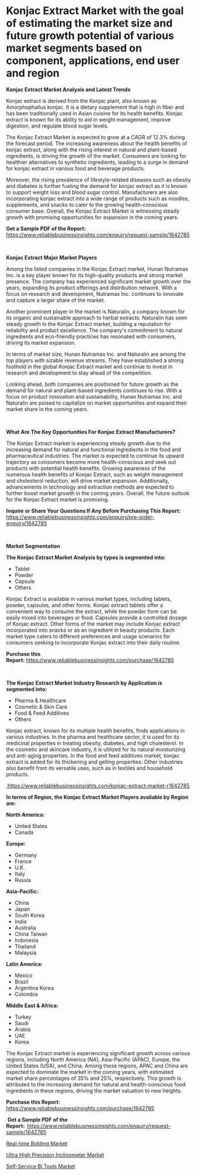 <p><h1>Konjac Extract Market with the goal of estimating the market size and future growth potential of various market segments based on component, applications, end user and region</h1></p><p><strong>Konjac Extract Market Analysis and Latest Trends</strong></p>
<p><p>Konjac extract is derived from the Konjac plant, also known as Amorphophallus konjac. It is a dietary supplement that is high in fiber and has been traditionally used in Asian cuisine for its health benefits. Konjac extract is known for its ability to aid in weight management, improve digestion, and regulate blood sugar levels.</p><p>The Konjac Extract Market is expected to grow at a CAGR of 12.3% during the forecast period. The increasing awareness about the health benefits of konjac extract, along with the rising interest in natural and plant-based ingredients, is driving the growth of the market. Consumers are looking for healthier alternatives to synthetic ingredients, leading to a surge in demand for konjac extract in various food and beverage products.</p><p>Moreover, the rising prevalence of lifestyle-related diseases such as obesity and diabetes is further fueling the demand for konjac extract as it is known to support weight loss and blood sugar control. Manufacturers are also incorporating konjac extract into a wide range of products such as noodles, supplements, and snacks to cater to the growing health-conscious consumer base. Overall, the Konjac Extract Market is witnessing steady growth with promising opportunities for expansion in the coming years.</p></p>
<p><strong>Get a Sample PDF of the Report:&nbsp;</strong> <a href="https://www.reliablebusinessinsights.com/enquiry/request-sample/1642785">https://www.reliablebusinessinsights.com/enquiry/request-sample/1642785</a></p>
<p>&nbsp;</p>
<p><strong>Konjac Extract Major Market Players</strong></p>
<p><p>Among the listed companies in the Konjac Extract market, Hunan Nutramax Inc. is a key player known for its high-quality products and strong market presence. The company has experienced significant market growth over the years, expanding its product offerings and distribution network. With a focus on research and development, Nutramax Inc. continues to innovate and capture a larger share of the market.</p><p>Another prominent player in the market is Naturalin, a company known for its organic and sustainable approach to herbal extracts. Naturalin has seen steady growth in the Konjac Extract market, building a reputation for reliability and product excellence. The company's commitment to natural ingredients and eco-friendly practices has resonated with consumers, driving its market expansion.</p><p>In terms of market size, Hunan Nutramax Inc. and Naturalin are among the top players with sizable revenue streams. They have established a strong foothold in the global Konjac Extract market and continue to invest in research and development to stay ahead of the competition.</p><p>Looking ahead, both companies are positioned for future growth as the demand for natural and plant-based ingredients continues to rise. With a focus on product innovation and sustainability, Hunan Nutramax Inc. and Naturalin are poised to capitalize on market opportunities and expand their market share in the coming years.</p></p>
<p>&nbsp;</p>
<p><strong>What Are The Key Opportunities For Konjac Extract Manufacturers?</strong></p>
<p><p>The Konjac Extract market is experiencing steady growth due to the increasing demand for natural and functional ingredients in the food and pharmaceutical industries. The market is expected to continue its upward trajectory as consumers become more health-conscious and seek out products with potential health benefits. Growing awareness of the numerous health benefits of Konjac Extract, such as weight management and cholesterol reduction, will drive market expansion. Additionally, advancements in technology and extraction methods are expected to further boost market growth in the coming years. Overall, the future outlook for the Konjac Extract market is promising.</p></p>
<p><strong>Inquire or Share Your Questions If Any Before Purchasing This Report:</strong> <a href="https://www.reliablebusinessinsights.com/enquiry/pre-order-enquiry/1642785">https://www.reliablebusinessinsights.com/enquiry/pre-order-enquiry/1642785</a></p>
<p>&nbsp;</p>
<p><strong>Market Segmentation</strong></p>
<p><strong>The Konjac Extract Market Analysis by types is segmented into:</strong></p>
<p><ul><li>Tablet</li><li>Powder</li><li>Capsule</li><li>Others</li></ul></p>
<p><p>Konjac Extract is available in various market types, including tablets, powder, capsules, and other forms. Konjac extract tablets offer a convenient way to consume the extract, while the powder form can be easily mixed into beverages or food. Capsules provide a controlled dosage of Konjac extract. Other forms of the market may include Konjac extract incorporated into snacks or as an ingredient in beauty products. Each market type caters to different preferences and usage scenarios for consumers seeking to incorporate Konjac extract into their daily routine.</p></p>
<p><strong>Purchase this Report:&nbsp;</strong><a href="https://www.reliablebusinessinsights.com/purchase/1642785">https://www.reliablebusinessinsights.com/purchase/1642785</a></p>
<p>&nbsp;</p>
<p><strong>The Konjac Extract Market Industry Research by Application is segmented into:</strong></p>
<p><ul><li>Pharma & Healthcare</li><li>Cosmetic & Skin Care</li><li>Food & Feed Additives</li><li>Others</li></ul></p>
<p><p>Konjac extract, known for its multiple health benefits, finds applications in various industries. In the pharma and healthcare sector, it is used for its medicinal properties in treating obesity, diabetes, and high cholesterol. In the cosmetic and skincare industry, it is utilized for its natural moisturizing and anti-aging properties. In the food and feed additives market, konjac extract is added for its thickening and gelling properties. Other industries also benefit from its versatile uses, such as in textiles and household products.</p></p>
<p><a href="https://www.reliablebusinessinsights.com/konjac-extract-market-r1642785">&nbsp;https://www.reliablebusinessinsights.com/konjac-extract-market-r1642785</a></p>
<p><strong>In terms of Region, the Konjac Extract Market Players available by Region are:</strong></p>
<p>
    <p> <strong> North America: </strong>
        <ul>
            <li>United States</li>
            <li>Canada</li>
        </ul>
        </p> 
    <p> <strong> Europe: </strong>
        <ul>
            <li>Germany</li>
            <li>France</li>
            <li>U.K.</li>
            <li>Italy</li>
            <li>Russia</li>
        </ul>
        </p> 
    <p> <strong> Asia-Pacific: </strong>
        <ul>
            <li>China</li>
            <li>Japan</li>
            <li>South Korea</li>
            <li>India</li>
            <li>Australia</li>
            <li>China Taiwan</li>
            <li>Indonesia</li>
            <li>Thailand</li>
            <li>Malaysia</li>
        </ul>
        </p> 
    <p> <strong> Latin America: </strong>
        <ul>
            <li>Mexico</li>
            <li>Brazil</li>
            <li>Argentina Korea</li>
            <li>Colombia</li>
        </ul>
        </p> 
    <p> <strong> Middle East & Africa: </strong>
        <ul>
            <li>Turkey</li>
            <li>Saudi</li>
            <li>Arabia</li>
            <li>UAE</li>
            <li>Korea</li>
        </ul>
    </p>
    </p>
<p><p>The Konjac Extract market is experiencing significant growth across various regions, including North America (NA), Asia-Pacific (APAC), Europe, the United States (USA), and China. Among these regions, APAC and China are expected to dominate the market in the coming years, with estimated market share percentages of 35% and 25%, respectively. This growth is attributed to the increasing demand for natural and health-conscious food ingredients in these regions, driving the market valuation to new heights.</p></p>
<p><strong>Purchase this Report: </strong><a href="https://www.reliablebusinessinsights.com/purchase/1642785">https://www.reliablebusinessinsights.com/purchase/1642785</a></p>
<p>&nbsp;<strong>Get a Sample PDF of the Report:&nbsp;&nbsp;</strong><a href="https://www.reliablebusinessinsights.com/enquiry/request-sample/1642785">https://www.reliablebusinessinsights.com/enquiry/request-sample/1642785</a></p>
<p><strong></strong></p>
<p><p><a href="https://github.com/jhonangga41/Market-Research-Report-List-1/blob/main/real-time-bidding-market.md">Real-time Bidding Market</a></p><p><a href="https://issuu.com/reportprime-2/docs/ultra-high-precision-inclinometer-market-size-2030">Ultra High Precision Inclinometer Market</a></p><p><a href="https://github.com/jnzzvtbl92/Market-Research-Report-List-1/blob/main/self-service-bi-tools-market.md">Self-Service BI Tools Market</a></p></p>
